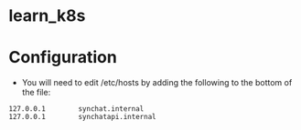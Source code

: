 # learn_k8s

# Configuration
- You will need to edit /etc/hosts by adding the following to the bottom of the file:
```
127.0.0.1        synchat.internal
127.0.0.1        synchatapi.internal
```